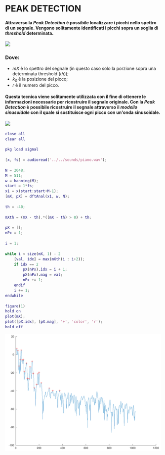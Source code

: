 # PEAK DETECTION

#### Attraverso la *Peak Detection* è possibile localizzare i picchi nello spettro di un segnale. Vengono solitamente identificati i picchi sopra un soglia di *threshold* determinata. 

<p aling='center'>
	<img src='img/pd_equation.png'>
</p>

### Dove:
* *mX* è lo spettro del segnale (in questo caso solo la porzione sopra una determinata threshold (*th*));
* *k<sub>0</sub>* è la posizione del picco;
* *r* è il numero del picco.
 
#### Questa tecnica viene solitamente utilizzata con il fine di ottenere le informazioni necessarie per ricostruire il segnale originale. Con la *Peak Detection* è possibile ricostruire il segnale attraverso il *modello sinusoidale* con il quale si sostituisce ogni picco con un'onda sinusoidale.

<p aling='center'>
	<img src='img/sm_equation.png'>
</p>

```matlab
close all
clear all

pkg load signal

[x, fs] = audioread('../../sounds/piano.wav');

N = 2048;
M = 511;
w = hanning(M);
start = 1*fs;
x1 = x(start:start+M-1);
[mX, pX] = dftAnal(x1, w, N);

th = -40;

mXth = (mX - th).*((mX - th) > 0) + th;

pX = [];
nPx = 1;

i = 1;
	
while i < size(mX, 1) - 2
	[val, idx] = max(mXth(i : i+2));
	if idx == 2
		pX(nPx).idx = i + 1;
		pX(nPx).mag = val;
		nPx += 1;
	endif
	i += 1;
endwhile

figure(1)
hold on   
plot(mX);
plot([pX.idx], [pX.mag], '+', 'color', 'r');
hold off
```

<p aling='center'>
	<img src='img/peakDetection.png'>
</p>
